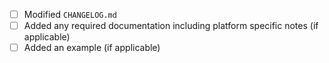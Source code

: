 - [ ] Modified `CHANGELOG.md`
- [ ] Added any required documentation including platform specific notes (if applicable)
- [ ] Added an example (if applicable)
